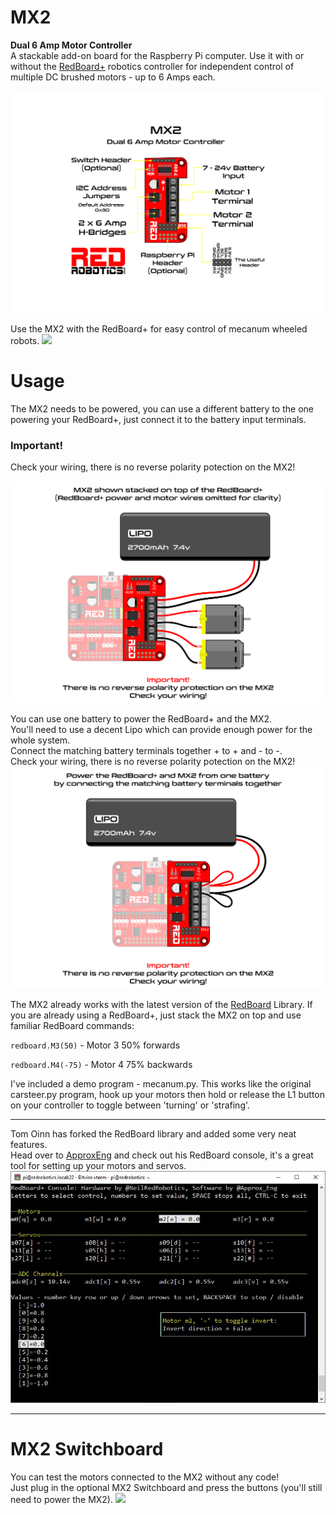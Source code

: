 # MX2
**Dual 6 Amp Motor Controller**  
A stackable add-on board for the Raspberry Pi computer. Use it with or without the [RedBoard+](https://github.com/RedRobotics/RedBoard) robotics controller for independent control of multiple DC brushed motors - up to 6 Amps each.   

![MX2 Image](https://github.com/RedRobotics/MX2/blob/images/MX2_text.png)

Use the MX2 with the RedBoard+ for easy control of mecanum wheeled robots.
[![](http://img.youtube.com/vi/_U4hyjQlxvI/0.jpg)](http://www.youtube.com/watch?v=_U4hyjQlxvI "Mecanum Wheel Test")  

# Usage  
The MX2 needs to be powered, you can use a different battery to the one powering your RedBoard+, just connect it to the battery input terminals. 
### Important!  

Check your wiring, there is no reverse polarity potection on the MX2!  


![MX2 Image](https://github.com/RedRobotics/MX2/blob/images/MX2_Wiring.png)  

You can use one battery to power the RedBoard+ and the MX2.  
You'll need to use a decent Lipo which can provide enough power for the whole system.  
Connect the matching battery terminals together + to + and - to -.  
Check your wiring, there is no reverse polarity potection on the MX2!  
![MX2 Image](https://github.com/RedRobotics/MX2/blob/images/MX2_Wiring_one_battery.png)

The MX2 already works with the latest version of the [RedBoard](https://github.com/RedRobotics/RedBoard) Library. If you are already using a RedBoard+, just stack the MX2 on top and use familiar RedBoard commands:

`redboard.M3(50)` - Motor 3 50% forwards

`redboard.M4(-75)` - Motor 4 75% backwards 

I've included a demo program - mecanum.py. This works like the original carsteer.py program, hook up your motors then hold or release the L1 button on your controller to toggle between 'turning' or 'strafing'.  



---

Tom Oinn has forked the RedBoard library and added some very neat features.  
Head over to [ApproxEng](https://github.com/ApproxEng/RedBoard) and check out his RedBoard console, it's a great tool for setting up your motors and servos.  
![MX2 Image](https://github.com/RedRobotics/MX2/blob/images/RedBoard%2B%20Console.JPG)  

---


# MX2 Switchboard 

You can test the motors connected to the MX2 without any code!  
Just plug in the optional MX2 Switchboard and press the buttons (you'll still need to power the MX2). 
[![](http://img.youtube.com/vi/648YB2zGYNY/0.jpg)](http://www.youtube.com/watch?v=648YB2zGYNY "MX2 Switchboard")



